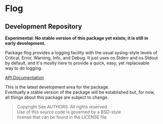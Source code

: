 # Flog
## Development Repository

**Experimental: No stable version of this package yet exists; it is still in
early development.**

Package flog provides a logging facility with the usual syslog-style levels
of Critical, Error, Warning, Info, and Debug. It just uses os.Stderr and
os.Stdout by default, and it's mostly here to provide a quick, easy, yet
replaceable way to do logging.

[API Documentation](http://godoc.org/github.com/gholt/flog)

This is the latest development area for the package.  
Eventually a stable version of the package will be established but, for now,
all things about this package are subject to change.

> Copyright See AUTHORS. All rights reserved.  
> Use of this source code is governed by a BSD-style  
> license that can be found in the LICENSE file.
